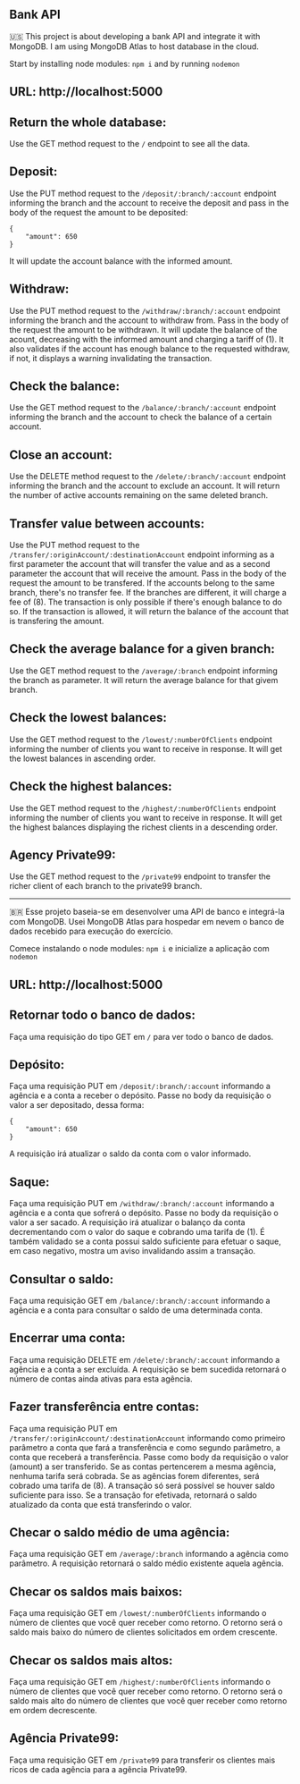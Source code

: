 ## Bank API

🇺🇸 This project is about developing a bank API and integrate it with MongoDB. I am using MongoDB Atlas to host database in the cloud.

Start by installing node modules: `npm i` and by running `nodemon`

## URL: http://localhost:5000

## Return the whole database:
Use the GET method request to the `/` endpoint to see all the data.

## Deposit:
Use the PUT method request to the `/deposit/:branch/:account` endpoint informing the branch and the account to receive the deposit and pass in the body of the request the amount to be deposited: 
```
{
	"amount": 650
}
```
It will update the account balance with the informed amount.

## Withdraw:
Use the PUT method request to the `/withdraw/:branch/:account` endpoint informing the branch and the account to withdraw from. Pass in the body of the request the amount to be withdrawn. It will update the balance of the acount, decreasing with the informed amount and charging a tariff of (1). It also validates if the account has enough balance to the requested withdraw, if not, it displays a warning invalidating the transaction.

## Check the balance:
Use the GET method request to the `/balance/:branch/:account` endpoint informing the branch and the account to check the balance of a certain account. 

## Close an account:
Use the DELETE method request to the `/delete/:branch/:account` endpoint informing the branch and the account to exclude an account. It will return the number of active accounts remaining on the same deleted branch.

## Transfer value between accounts:
Use the PUT method request to the `/transfer/:originAccount/:destinationAccount` endpoint informing as a first parameter the account that will transfer the value and as a second parameter the account that will receive the amount. Pass in the body of the request the amount to be transfered. If the accounts belong to the same branch, there's no transfer fee. If the branches are different, it will charge a fee of (8). The transaction is only possible if there's enough balance to do so. If the transaction is allowed, it will return the balance of the account that is transfering the amount.

## Check the average balance for a given branch:
Use the GET method request to the `/average/:branch` endpoint informing the branch as parameter. It will return the average balance for that givem branch.

## Check the lowest balances:
Use the GET method request to the `/lowest/:numberOfClients` endpoint informing the number of clients you want to receive in response. It will get the lowest balances in ascending order.

## Check the highest balances:
Use the GET method request to the `/highest/:numberOfClients` endpoint informing the number of clients you want to receive in response. It will get the highest balances displaying the richest clients in a descending order.

## Agency Private99:
Use the GET method request to the `/private99` endpoint to transfer the richer client of each branch to the private99 branch.

-----------------------------

🇧🇷 Esse projeto baseia-se em desenvolver uma API de banco e integrá-la com MongoDB. Usei MongoDB Atlas para hospedar em nevem o banco de dados recebido para execução do exercício.

Comece instalando o node modules: `npm i` e inicialize a aplicação com `nodemon`

## URL: http://localhost:5000

## Retornar todo o banco de dados:
Faça uma requisição do tipo GET em `/` para ver todo o banco de dados.

## Depósito:
Faça uma requisição PUT em `/deposit/:branch/:account` informando a agência e a conta a receber o depósito. Passe no body da requisição o valor a ser depositado, dessa forma: 
```
{
	"amount": 650
}
```
A requisição irá atualizar o saldo da conta com o valor informado.

## Saque:
Faça uma requisição PUT em `/withdraw/:branch/:account` informando a agência e a conta que sofrerá o depósito. Passe no body da requisição o valor a ser sacado. A requisição irá atualizar o balanço da conta decrementando com o valor do saque e cobrando uma tarifa de (1). É também validado se a conta possui saldo suficiente para efetuar o saque, em caso negativo, mostra um aviso invalidando assim a transação.

## Consultar o saldo:
Faça uma requisição GET em `/balance/:branch/:account` informando a agência e a conta para consultar o saldo de uma determinada conta.

## Encerrar uma conta:
Faça uma requisição DELETE em `/delete/:branch/:account` informando a agência e a conta a ser excluída. A requisição se bem sucedida retornará o número de contas ainda ativas para esta agência.

## Fazer transferência entre contas:
Faça uma requisição PUT em `/transfer/:originAccount/:destinationAccount` informando como primeiro parâmetro a conta que fará a transferência e como segundo parâmetro, a conta que receberá a transferência. Passe como body da requisição o valor (amount) a ser transferido. Se as contas pertencerem a mesma agência, nenhuma tarifa será cobrada. Se as agências forem diferentes, será cobrado uma tarifa de (8). A transação só será possível se houver saldo suficiente para isso.  Se a transação for efetivada, retornará o saldo atualizado da conta que está transferindo o valor.

## Checar o saldo médio de uma agência:
Faça uma requisição GET em `/average/:branch` informando a agência como parâmetro. A requisição retornará o saldo médio existente aquela agência.

## Checar os saldos mais baixos:
Faça uma requisição GET em `/lowest/:numberOfClients` informando o número de clientes que você quer receber como retorno. O retorno será o saldo mais baixo do número de clientes solicitados em ordem crescente.

## Checar os saldos mais altos:
Faça uma requisição GET em `/highest/:numberOfClients` informando o número de clientes que você quer receber como retorno. O retorno será o saldo mais alto do número de clientes que você quer receber como retorno em ordem decrescente.

## Agência Private99:
Faça uma requisição GET em `/private99` para transferir os clientes mais ricos de cada agência para a agência Private99.